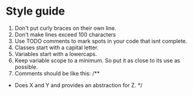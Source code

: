 # Style guide
1. Don't put curly braces on their own line.
2. Don't make lines exceed 100 characters
3. Use TODO comments to mark spots in your code that isnt complete.
4. Classes start with a capital letter.
5. Variables start with a lowercaps.
6. Keep variable scope to a minimum. So put it as close to its use as possible.
7. Comments should be like this:
/**
 * Does X and Y and provides an abstraction for Z.
 */
